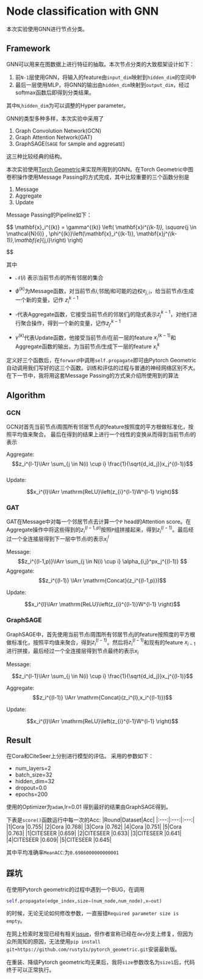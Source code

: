 Node classification with GNN
==========

本次实验使用GNN进行节点分类。

## Framework

GNN可以用来在图数据上进行特征的抽取。本次节点分类的大致框架设计如下：
1. 前`N-1`层使用GNN，将输入的feature由`input_dim`映射到`hidden_dim`的空间中
2. 最后一层使用MLP，将GNN的输出由`hidden_dim`映射到`output_dim`，经过softmax函数后即得到分类结果。

其中`N`,`hidden_dim`为可以调整的Hyper parameter。

GNN的类型多种多样，本次实验中采用了
1. Graph Convolution Network(GCN)
2. Graph Attention Network(GAT)
3. GraphSAGE(`SAGE` for `SA`mple and aggre`G`at`E`)

这三种比较经典的结构。

本次实验使用[Torch Geometric](https://github.com/rusty1s/pytorch_geometric)来实现所用到的GNN。在Torch Geometric中图卷积操作使用Message Passing的方式完成，其中比较重要的三个函数分别是
1. Message
2. Aggregate
3. Update


Message Passing的Pipeline如下：

$$
 \mathbf{x}_i^{(k)} = \gamma^{(k)} \left( \mathbf{x}_i^{(k-1)}, \square_{j \in \mathcal{N}(i)} \, \phi^{(k)}\left(\mathbf{x}_i^{(k-1)}, \mathbf{x}_j^{(k-1)},\mathbf{e}_{j,i}\right) \right)

$$


其中
- $\mathcal{N}(i)$ 表示当前节点$i$的所有邻居的集合
- $\phi^{(k)}$为Message函数，对当前节点$i$,邻居$j$和可能的边权$e_{j,i}$，给当前节点$i$生成一个新的变量，记作 $z_i^{k-1}$

- $\square$代表Aggregate函数，它接受当前节点的邻居们$j$的隐式表示$z_{j}^{k-1}$，对他们进行聚合操作，得到一个新的变量，记作$z_{j'}^{k-1}$  
- $\gamma^{(k)}$代表Update函数，他接受当前节点$i$在前一层的feature $x_i^{(k-1)}$和Aggregate函数的输出，为当前节点$i$生成下一层的feature $x_i^{k}$

定义好三个函数后，在`forward`中调用`self.propagate`即可由Pytorch Geometric自动调用我们写好的这三个函数。训练和评估的过程与普通的神经网络区别不大。在下一节中，我将用这套Message Passing的方式来介绍所使用到的算法

## Algorithm

### GCN

GCN对首先当前节点$i$周围所有邻居节点$j$的feature按照度的平方根做标准化，按照平均值来聚合。
最后在得到的结果上进行一个线性的变换从而得到当前节点$i$的表示

Aggregate: 
$$z_i^{l-1}\lArr \sum_{j \in N(i) \cup i} \frac{1}{\sqrt{d_id_j}}x_j^{(l-1)}$$  
Update: 

$$x_i^{l}\lArr \mathrm{ReLU}\left(z_{i}^{l-1}W^{l-1} \right)$$

### GAT
GAT在Message中对每一个邻居节点去计算一个`P` head的Attention score。在Aggregate操作中将这些得到的$z_i^{(l-1,p)}$按照`P`组拼接起来，得到$z_i^{(l-1)}$。最后经过一个全连接层得到下一层中节点$i$的表示$x_i^{l}$

Message:
$$z_i^{(l-1,p)}\lArr \sum_{j \in N(i) \cup i} \alpha_{i,j}^px_j^{(l-1)} $$
Aggregate:
$$z_i^{(l-1)} \lArr \mathrm{Concat}(z_i^{(l-1,p)})$$

Update: 

$$x_i^{l}\lArr \mathrm{ReLU}\left(z_{i}^{(l-1)}W^{l-1} \right)$$
### GraphSAGE
GraphSAGE中，首先使用当前节点$i$周围所有邻居节点$j$的feature按照度的平方根做标准化，按照平均值来聚合，得到$z_i^{(l-1)}$。然后将$z_i^{(l-1)}$和现有的feature $x_{i-1}$进行拼接，最后经过一个全连接层得到节点最终的表示$x_{i}$


Message: 

$$z_i^{l-1}\lArr \sum_{j \in N(i) \cup i} \frac{1}{\sqrt{d_id_j}}x_j^{(l-1)}$$  

Aggregate:
$$z_i^{(l-1)} \lArr \mathrm{Concat}(z_i^{l},x_i^{(l-1)})$$

Update: 

$$x_i^{l}\lArr \mathrm{ReLU}\left(z_{i}^{l-1}W^{l-1} \right)$$

## Result

在Cora和CiteSeer上分别进行模型的评估。
采用的参数如下：
- num_layers=2
- batch_size=32
- hidden_dim=32
- dropout=0.0
- epochs=200  
  
使用的Optimizer为`adam`,lr=0.01
得到最好的结果由GraphSAGE得到。

下表是`score()`函数运行中每一次的Acc:
|Round|Dataset|Acc|
|:---:|:---:|:---:|
|1|Cora |0.755|
|2|Cora |0.768|
|3|Cora |0.762|
|4|Cora |0.751|
|5|Cora |0.763|
|1|CITESEER |0.659|
|2|CITESEER |0.633|
|3|CITESEER |0.641|
|4|CITESEER |0.609|
|5|CITESEER |0.645|
  
其中平均准确率`MeanACC`:为`0.6986000000000001`


## 踩坑
在使用Pytorch geometric的过程中遇到一个BUG，在调用
``` python
self.propagate(edge_index,size=(num_node,num_node),x=out)
```
的时候，无论无论如何修改参数，一直报错`Required parameter size is empty`。


在网上检索时发现已经有相关[issue](https://github.com/rusty1s/pytorch_geometric/issues/1760)，但作者宣称已经在`dev`分支上修复，但因为众所周知的原因，无法使用`pip install git+https://github.com/rusty1s/pytorch_geometric.git`安装最新版。

在重装、降级Pytorch geometric均无果后，我将`size`参数改名为`size1`后，代码终于可以正常执行。